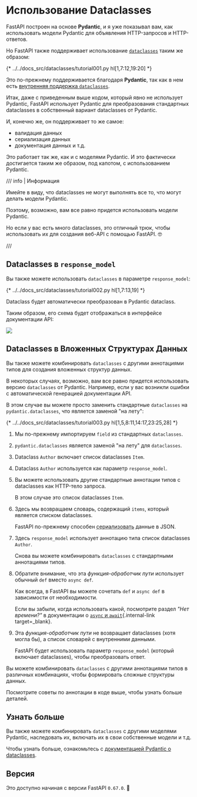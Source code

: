 # Использование Dataclasses

FastAPI построен на основе **Pydantic**, и я уже показывал вам, как использовать модели Pydantic для объявления HTTP-запросов и HTTP-ответов.

Но FastAPI также поддерживает использование <a href="https://docs.python.org/3/library/dataclasses.html" class="external-link" target="_blank">`dataclasses`</a> таким же образом:

{* ../../docs_src/dataclasses/tutorial001.py hl[1,7:12,19:20] *}

Это по-прежнему поддерживается благодаря **Pydantic**, так как в нем есть <a href="https://docs.pydantic.dev/latest/concepts/dataclasses/#use-of-stdlib-dataclasses-with-basemodel" class="external-link" target="_blank">внутренняя поддержка `dataclasses`</a>.

Итак, даже с приведенным выше кодом, который явно не использует Pydantic, FastAPI использует Pydantic для преобразования стандартных dataclasses в собственный вариант dataclasses от Pydantic.

И, конечно же, он поддерживает то же самое:

* валидация данных
* сериализация данных
* документация данных и т.д.

Это работает так же, как и с моделями Pydantic. И это фактически достигается таким же образом, под капотом, с использованием Pydantic.

/// info | Информация

Имейте в виду, что dataclasses не могут выполнять все то, что могут делать модели Pydantic.

Поэтому, возможно, вам все равно придется использовать модели Pydantic.

Но если у вас есть много dataclasses, это отличный трюк, чтобы использовать их для создания веб-API с помощью FastAPI. 🤓

///

## Dataclasses в `response_model`

Вы также можете использовать `dataclasses` в параметре `response_model`:

{* ../../docs_src/dataclasses/tutorial002.py hl[1,7:13,19] *}

Dataclass будет автоматически преобразован в Pydantic dataclass.

Таким образом, его схема будет отображаться в интерфейсе документации API:

<img src="/img/tutorial/dataclasses/image01.png">

## Dataclasses в Вложенных Структурах Данных

Вы также можете комбинировать `dataclasses` с другими аннотациями типов для создания вложенных структур данных.

В некоторых случаях, возможно, вам все равно придется использовать версию `dataclasses` от Pydantic. Например, если у вас возникли ошибки с автоматической генерацией документации API.

В этом случае вы можете просто заменить стандартные `dataclasses` на `pydantic.dataclasses`, что является заменой "на лету":

{* ../../docs_src/dataclasses/tutorial003.py hl[1,5,8:11,14:17,23:25,28] *}

1. Мы по-прежнему импортируем `field` из стандартных `dataclasses`.

2. `pydantic.dataclasses` является заменой "на лету" для `dataclasses`.

3. Dataclass `Author` включает список dataclasses `Item`.

4. Dataclass `Author` используется как параметр `response_model`.

5. Вы можете использовать другие стандартные аннотации типов с dataclasses как HTTP-тело запроса.

    В этом случае это список dataclasses `Item`.

6. Здесь мы возвращаем словарь, содержащий `items`, который является списком dataclasses.

    FastAPI по-прежнему способен <abbr title="конвертирование данных в формат, который может быть передан">сериализовать</abbr> данные в JSON.

7. Здесь `response_model` использует аннотацию типа список dataclasses `Author`.

    Снова вы можете комбинировать `dataclasses` с стандартными аннотациями типов.

8. Обратите внимание, что эта *функция-обработчик пути* использует обычный `def` вместо `async def`.

    Как всегда, в FastAPI вы можете сочетать `def` и `async def` в зависимости от необходимости.

    Если вы забыли, когда использовать какой, посмотрите раздел _"Нет времени?"_ в документации о [`async` и `await`](../async.md#in-a-hurry){.internal-link target=_blank}.

9. Эта *функция-обработчик пути* не возвращает dataclasses (хотя могла бы), а список словарей с внутренними данными.

    FastAPI будет использовать параметр `response_model` (который включает dataclasses), чтобы преобразовать ответ.

Вы можете комбинировать `dataclasses` с другими аннотациями типов в различных комбинациях, чтобы формировать сложные структуры данных.

Посмотрите советы по аннотации в коде выше, чтобы узнать больше деталей.

## Узнать больше

Вы также можете комбинировать `dataclasses` с другими моделями Pydantic, наследовать их, включать их в свои собственные модели и т.д.

Чтобы узнать больше, ознакомьтесь с <a href="https://docs.pydantic.dev/latest/concepts/dataclasses/" class="external-link" target="_blank">документацией Pydantic о dataclasses</a>.

## Версия

Это доступно начиная с версии FastAPI `0.67.0`. 🔖
